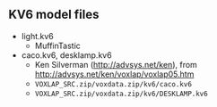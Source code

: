## KV6 model files

* light.kv6
  - MuffinTastic
* caco.kv6, desklamp.kv6
  - Ken Silverman (<http://advsys.net/ken>), from <http://advsys.net/ken/voxlap/voxlap05.htm>
  - `VOXLAP_SRC.zip/voxdata.zip/kv6/caco.kv6`
  - `VOXLAP_SRC.zip/voxdata.zip/kv6/DESKLAMP.kv6`
